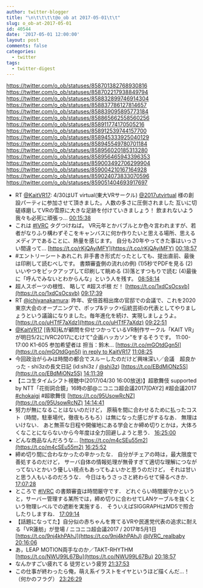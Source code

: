 ```yaml
---
author: twitter-blogger
title: "\n\t\t\t\t@o_ob at 2017-05-01\t\t"
slug: o_ob-at-2017-05-01
id: 40544
date: '2017-05-01 12:00:00'
layout: post
comments: false
categories:
  - twitter
tags:
  - twitter-digest
---
```


https://twitter.com/o_ob/statuses/858701382768930816 https://twitter.com/o_ob/statuses/858702217938849794 https://twitter.com/o_ob/statuses/858832899746914304 https://twitter.com/o_ob/statuses/858837786127814657 https://twitter.com/o_ob/statuses/858839095895773184 https://twitter.com/o_ob/statuses/858865662558560256 https://twitter.com/o_ob/statuses/858911774170505216 https://twitter.com/o_ob/statuses/858912539744157700 https://twitter.com/o_ob/statuses/858945333925040129 https://twitter.com/o_ob/statuses/858945549780701184 https://twitter.com/o_ob/statuses/858956020185313280 https://twitter.com/o_ob/statuses/858956465943396353 https://twitter.com/o_ob/statuses/859003492706299904 https://twitter.com/o_ob/statuses/859004210167164928 https://twitter.com/o_ob/statuses/859024073833070596 https://twitter.com/o_ob/statuses/859051404693917697  

*   RT [@KaitVR17](https://twitter.com/KaitVR17): 4/30はUT virtual(東大VRサークル) [@2017utvirtual](https://twitter.com/2017utvirtual) 様の創設パーティに参加させて頂きました。人数の多さに圧倒されました 互いに切磋琢磨してVRの雪原に大きな足跡を付けていきましょう！ 飲まれないよう我々も必死に頑張っ… [00:15:38](https://twitter.com/o_ob/statuses/858701382768930816)
*   これは [#IVRC](https://twitter.com/search?q=%23IVRC&src=hash) タグつけねば。 VR元年とかバブルとか色々言われますが、若者がなりふり構わずそこをキャンバスに何か作りたいと思える場所、思えるメディアであることに、熱量を感じます。 自分も20年やってきた事はいっさい間違って… [https://t.co/rKjQAyiMFY](https://t.co/rKjQAyiMFY) [00:18:57](https://twitter.com/o_ob/statuses/858702217938849794)
*   #エントリーシートあれこれ 非手書き形式だったとしても、提出直前、最後は印刷して読むべしです。 書類審査側の流れ(の例) (1)5秒でPDFを見る (2)いいやつをピックアップして印刷して眺める (3)落とすつもりで読む (4)最後に「呼んでみないとわからんな」という人を残す。 [08:58:14](https://twitter.com/o_ob/statuses/858832899746914304)
*   超人スポーツの根性、 略して #超スポ根 だ！ [https://t.co/1xdCsOcsvb](https://t.co/1xdCsOcsvb) [09:17:39](https://twitter.com/o_ob/statuses/858837786127814657)
*   RT [@ichiyanakamura](https://twitter.com/ichiyanakamura): 昨年、安倍首相出席の官邸での会議で、これを2020東京大会のオープニングで、ポップ&テック☓伝統芸術の代表としてやりましょうという議論になりました。毎年進化を続け、実現しましょうよ。 [https://t.co/uHTfF7aXdz](https://t.co/uHTfF7aXdz) [09:22:51](https://twitter.com/o_ob/statuses/858839095895773184)
*   [@KaitVR17](https://twitter.com/KaitVR17) [告知]私が顧問を仰せつかっているVR制作サークル「KAIT VR」が明日5/2にIVRC2017にむけて"企画ハッカソン"をするそうです。 11:00-17:00 K1-605 参加希望者は 担当：鈴木… [https://t.co/mGOtdGgn5I](https://t.co/mGOtdGgn5I) [in reply to KaitVR17](https://twitter.com/KaitVR17/statuses/858701205492584448) [11:08:25](https://twitter.com/o_ob/statuses/858865662558560256)
*   今回政治がらみは時間の都合でスルーしたのだけど興味深い／会議　超良かった - shi3zの長文日記 (id:shi3z / [@shi3z](https://twitter.com/shi3z)) [https://t.co/EBdMiONz5S](https://t.co/EBdMiONz5S) [14:11:39](https://twitter.com/o_ob/statuses/858911774170505216)
*   【ニコ生タイムシフト視聴中(2017/04/30 16:00放送)】超歌舞伎 supported by NTT「花街詞合鏡」16時の部@ニコニコ超会議2017[DAY2] #超会議2017 [#chokaigi](https://twitter.com/search?q=%23chokaigi&src=hash) #超歌舞伎 [https://t.co/95UsowRcNZ](https://t.co/95UsowRcNZ) [14:14:41](https://twitter.com/o_ob/statuses/858912539744157700)
*   努力が無になることはないのだけど， 原稿を間に合わせるために払ったコスト（時間，駐車場代，徹夜もろもろ）は無になった感じがするなあ． 無理はいけない． あと無茶な日程や開催地にある学会とか締め切りとかは，大体ろくなことにならないから今年度は全力回避しようと思う． [16:25:00](https://twitter.com/o_ob/statuses/858945333925040129)
*   どんな商品なんだろうな… [https://t.co/m4cSEu55m2](https://t.co/m4cSEu55m2) [16:25:52](https://twitter.com/o_ob/statuses/858945549780701184)
*   締め切り間に合わなかったの辛かったな． 自分がチェアの時は，最大限度で善処するのだけど， サーバ自体の情報処理が無骨すぎて適切な理解につながってないとかいう優しい視点もあってもよいかと思うのだけど， それは甘いと思う人もいるのだろうな． 今日はもうさっさと終わらせて帰るべきか． [17:07:28](https://twitter.com/o_ob/statuses/858956020185313280)
*   ところで [#IVRC](https://twitter.com/search?q=%23IVRC&src=hash) の書類審査は時間厳守です． どれぐらい時間厳守かというと，サーバー管理する某所では，締め切りに合わせてLANケーブルを抜くという物理レベルでの遮断を実施する． そういえばSIGGRAPHはMD5で照合したりしますね． [17:09:14](https://twitter.com/o_ob/statuses/858956465943396353)
*   【話題になってた】自分似の赤ちゃんを育てるVRや民進党代表の追求に耐える「VR蓮舫」が登場 / ニコニコ超会議2017 / 2017年5月1日 [https://t.co/9nj4khPAhJ](https://t.co/9nj4khPAhJ) [@IVRC_realbaby](https://twitter.com/IVRC_realbaby) [20:16:06](https://twitter.com/o_ob/statuses/859003492706299904)
*   あ，LEAP MOTION両手なのか／TAKT-RHYTHM [https://t.co/NWU99L67Bu](https://t.co/NWU99L67Bu) [20:18:57](https://twitter.com/o_ob/statuses/859004210167164928)
*   なんかすごい疲れてる 徒労という疲労 [21:37:53](https://twitter.com/o_ob/statuses/859024073833070596)
*   この仕事が終わったら俺，萌え系イラストをイヤというほど描くんだ…！ （何かのフラグ） [23:26:29](https://twitter.com/o_ob/statuses/859051404693917697)